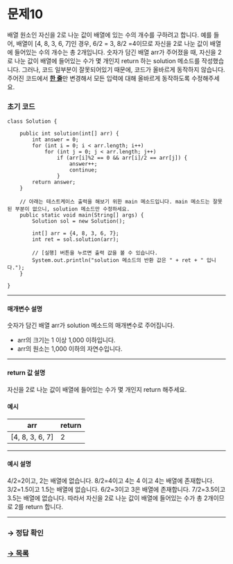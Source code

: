 # 문제10

배열 원소인 자신을 2로 나눈 값이 배열에 있는 수의 개수를 구하려고 합니다. 예를 들어, 배열이 [4, 8, 3, 6, 7]인 경우, 6/2 = 3, 8/2 =4이므로 자신을 2로 나눈 값이 배열에 들어있는 수의 개수는 총 2개입니다. 
숫자가 담긴 배열 arr가 주어졌을 때, 자신을 2로 나눈 값이 배열에 들어있는 수가 몇 개인지 return 하는 solution 메소드를 작성했습니다. 그러나, 코드 일부분이 잘못되어있기 때문에, 코드가 올바르게 동작하지 않습니다. 주어진 코드에서 <u>**한 줄**</u>만 변경해서 모든 입력에 대해 올바르게 동작하도록 수정해주세요. 

### 초기 코드

```
class Solution {

    public int solution(int[] arr) {
        int answer = 0;
        for (int i = 0; i < arr.length; i++) 
            for (int j = 0; j < arr.length; j++) 
                if (arr[i]%2 == 0 && arr[i]/2 == arr[j]) {
                    answer++;
                    continue;
                }
        return answer;
    }

    // 아래는 테스트케이스 출력을 해보기 위한 main 메소드입니다. main 메소드는 잘못된 부분이 없으니, solution 메소드만 수정하세요.
    public static void main(String[] args) {
        Solution sol = new Solution();
        
        int[] arr = {4, 8, 3, 6, 7};
        int ret = sol.solution(arr);

        // [실행] 버튼을 누르면 출력 값을 볼 수 있습니다.
        System.out.println("solution 메소드의 반환 값은 " + ret + " 입니다.");
    }
    
}
```

--- 

#### 매개변수 설명 
숫자가 담긴 배열 arr가 solution 메소드의 매개변수로 주어집니다. 

* arr의 크기는 1 이상 1,000 이하입니다. 
* arr의 원소는 1,000 이하의 자연수입니다. 

--- 

#### return 값 설명 
자신을 2로 나눈 값이 배열에 들어있는 수가 몇 개인지 return 해주세요. 

#### 예시 

| arr |return | 
|---|---| 
| [4, 8, 3, 6, 7] |2| 

--- 

#### 예시 설명 

4/2=2이고, 2는 배열에 없습니다. 
8/2=4이고 4는 4 이고 4는 배열에 존재합니다. 
3/2=1.5이고 1.5는 배열에 없습니다. 
6/2=3이고 3은 배열에 존재합니다. 
7/2=3.5이고 3.5는 배열에 없습니다. 
따라서 자신을 2로 나눈 값이 배열에 들어있는 수가 총 2개이므로 2를 return 합니다.

---

### → 정답 확인

### [→ 목록](https://github.com/tnehf18/cosPro/blob/main/java/ex_2nd/ex_2nd_03/no_list.md "cosPro 2급 Java 3차")
